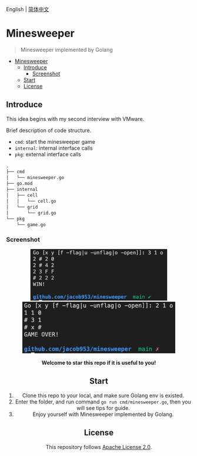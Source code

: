 English | [简体中文](/README-zh.md)

# Minesweeper

> Minesweeper implemented by Golang

- [Minesweeper](#minesweeper)
  - [Introduce](#introduce)
    - [Screenshot](#screenshot)
  - [Start](#start)
  - [License](#license)

## Introduce

This idea begins with my second interview with VMware.

Brief description of code structure.
  - `cmd`: start the minesweeper game
  - `internal`: internal interface calls
  - `pkg`: external interface calls
```
.
├── cmd
│   └── minesweeper.go
├── go.mod
├── internal
│   ├── cell
│   │   └── cell.go
│   └── grid
│       └── grid.go
└── pkg
    └── game.go
```

### Screenshot

<div align="center">
  <img src="WIN.png" alt="WIN!" height="140px"\>
  <img src="OVER.png" alt="GAME OVER!" height="140px"\>
<div>

<p align="center"><b>Welcome to star this repo if it is useful to you!</b></p>

## Start

1. Clone this repo to your local, and make sure Golang env is existed.
2. Enter the folder, and run command `go run cmd/minesweeper.go`, then you will see tips for guide.
3. Enjoy yourself with Minesweeper implemented by Golang.

## License

This repository follows [Apache License 2.0](/LICENSE).
